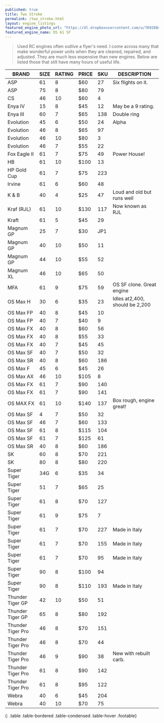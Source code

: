 ```yaml
---
published: true
title: Two Stroke
permalink: /two_stroke.html
layout: engine_listings
featured_engine_photo_url: "https://dl.dropboxusercontent.com/u/76928840/Website%20Photos/featured/2-stroke.jpg"
featured_engine_name: OS 61 SF
---
```


> Used RC engines often outlive a flyer's need. I come across many that make wonderful power units when they are cleaned, repaired, and adjusted.  They are much less expensive than new engines. Below are listed those that still have many hours of useful life.

BRAND             | SIZE  | RATING | PRICE | SKU   | DESCRIPTION
------------------|-------|--------|-------|-------|---------------------
ASP               | 61    | 8      | $60   | 27    | Six flights on it.
ASP               | 75    | 8      | $80   | 79    |                       
CS                | 46    | 10     | $60   | 4     |
Enya IV           | 15    | 8      | $45   | 12    | May be a 9 rating.
Enya III          | 60    | 7      | $65   | 138   | Double ring
Evolution         | 45    | 6      | $50   | 24    | Alpha 
Evolution         | 46    | 8      | $65   | 97    |
Evolution         | 46    | 10     | $80   | 3     |
Evolution         | 46    | 7      | $55   | 22    |
Fox Eagle II      | 61    | 7      | $75   | 49    | Power House!                                    
HB                | 61    | 10     | $100  | 13    |
HP Gold Cup       | 61    | 7      | $75   | 223   |
Irvine            | 61    | 6      | $60   | 48    |
K & B             | 40    | 4      | $25   | 47    | Loud and old but runs well                                            
Kraf (RJL)        | 61    | 10     | $130  | 117   | Now known as RJL
Kraft             | 61    | 5      | $45   | 29    |  
Magnum GP         | 25    | 7      | $30   | JP1   |
Magnum GP         | 40    | 10     | $50   | 11    |
Magnum GP         | 44    | 10     | $55   | 52    |                               
Magnum XL         | 46    | 10     | $65   | 50    |
MFA               | 61    | 9      | $75   | 59    | OS SF clone. Great engine
OS Max H          | 30    | 6      | $35   | 23    | Idles at2,400, should be 2,200      
OS Max FP         | 40    | 8      | $45   | 10    |
OS Max FP         | 40    | 7      | $40   | 9     |
OS Max FX         | 40    | 8      | $60   | 56    |
OS Max FX         | 40    | 8      | $55   | 33    |
OS Max FX         | 40    | 7      | $45   | 45    |
OS Max SF         | 40    | 7      | $50   | 32    |
OS Max SR         | 40    | 8      | $60   | 186   |
OS Max F          | 45    | 6      | $45   | 26    | 
OS Max AX         | 46    | 10     | $105  | 8     |                                 
OS Max FX         | 61    | 7      | $90   | 140   |
OS Max FX         | 61    | 7      | $90   | 141   |
OS MAX FX         | 61    | 10     | $140  | 137   |Box rough, engine great!                                   
OS Max SF         | 4     | 7      | $50   | 32    |
OS Max SF         | 46    | 7      | $60   | 133   |
OS Max SF         | 61    | 8      | $115  | 104   |
OS Max SF         | 61    | 7      | $125  | 61    |                                   
OS Max SR         | 40    | 8      | $60   | 186   |                             
SK                | 60    | 8      | $70   | 221   |
SK                | 80    | 8      | $80   | 220   |
Super Tiger       | 34G   | 6      | $35   | 34    |
Super Tiger       | 51    | 7      | $65   | 25    |
Super Tiger       | 61    | 8      | $70   | 127   |
Super Tiger       | 61    | 9      | $75   | 7     |
Super Tiger       | 61    | 7      | $70   | 227   | Made in Italy
Super Tiger       | 61    | 7      | $70   | 155   | Made in Italy
Super Tiger       | 61    | 7      | $70   | 95    | Made in Italy
Super Tiger       | 90    | 8      | $100  | 94    |
Super Tiger       | 90    | 8      | $110  | 193   | Made in Italy                                 
Thunder Tiger GP  | 42    | 10     | $50   | 51    |
Thunder Tiger GP  | 65    | 8      | $80   | 192   |
Thunder Tiger Pro | 46    | 8      | $70   | 151   |
Thunder Tiger Pro | 46    | 8      | $70   | 44    |
Thunder Tiger Pro | 46    | 9      | $90   | 38    | New with rebuilt carb.
Thunder Tiger Pro | 61    | 8      | $90   | 142   |
Thunder Tiger Pro | 61    | 8      | $95   | 122   |               
Webra             | 40    | 6      | $45   | 204   |
Webra             | 40    | 10     | $70   | 75    |                                       
{: .table .table-bordered .table-condensed .table-hover .footable}